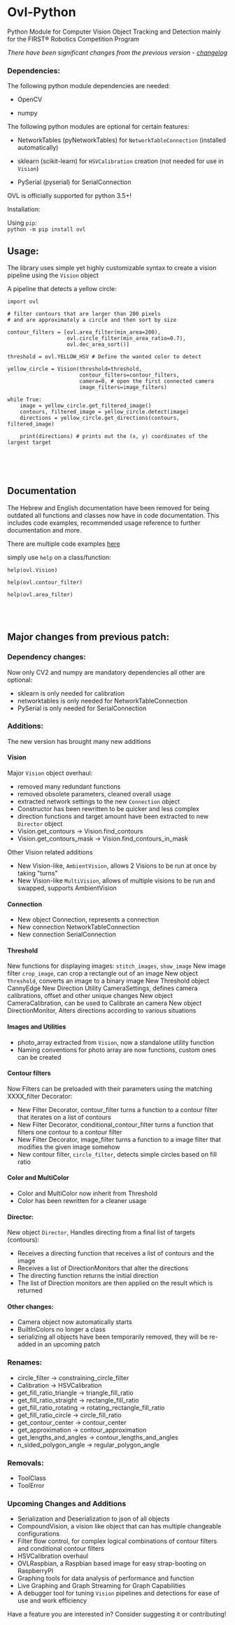 # Ovl-Python 
Python Module for Computer Vision Object Tracking and Detection mainly for the FIRST® Robotics Competition Program

*There have been significant changes from the previous version - [changelog](#major-changes-from-previous-patch)*

### Dependencies:

The following python module dependencies are needed:

 - OpenCV 
  
 - numpy
  
The following python modules are optional for certain features:


 - NetworkTables (pyNetworkTables) for `NetworkTableConnection` (installed automatically)
 
 - sklearn (scikit-learn) for `HSVCalibration` creation (not needed for use in `Vision`)

 - PySerial (pyserial) for SerialConnection

OVL is officially supported for python 3.5+!

Installation:

Using `pip`:
<br>
  `python -m pip install ovl`

## Usage:

The library uses simple yet highly customizable syntax to create
 a vision pipeline using the `Vision` object


A pipeline that detects a yellow circle:
```
import ovl

# filter contours that are larger than 200 pixels
# and are approximately a circle and then sort by size

contour_filters = [ovl.area_filter(min_area=200),
                   ovl.circle_filter(min_area_ratio=0.7),
                   ovl.dec_area_sort()] 

threshold = ovl.YELLOW_HSV # Define the wanted color to detect 

yellow_circle = Vision(threshold=threshold,
                       contour_filters=contour_filters,
                       camera=0, # open the first connected camera
                       image_filters=image_filters)

while True:
    image = yellow_circle.get_filtered_image()
    contours, filtered_image = yellow_circle.detect(image)
    directions = yellow_circle.get_directions(contours, filtered_image)
    
    print(directions) # prints out the (x, y) coordinates of the largest target


```

<br>
<br>

## Documentation
The Hebrew and English documentation have been removed for being outdated all functions
and classes now have in code documentation.
This includes code examples, recommended usage reference to further
documentation and more.

There are multiple code examples [here](https://github.com/1937Elysium/Ovl-Python/tree/master/code%20examples)

simply use `help` on a class/function:
```
help(ovl.Vision)

help(ovl.contour_filter)

help(ovl.area_filter)
```

<br>
<br>

## Major changes from previous patch:

### Dependency changes:
Now only CV2 and numpy are mandatory dependencies all other are optional:
 - sklearn is only needed for calibration
 - networktables is only needed for NetworkTableConnection
 - PySerial is only needed for SerialConnection

### Additions:
The new version has brought many new additions

#### Vision
Major `Vision` object overhaul:
 - removed many redundant functions
 - removed obsolete parameters, cleaned overall usage
 - extracted network settings to the new `Connection` object
 - Constructor has been rewritten to be quicker and less complex
 - direction functions and target amount have been extracted to new `Director` object
 - Vision.get_contours -> Vision.find_contours
 - Vision.get_contours_mask -> Vision.find_contours_in_mask
 
Other Vision related additions
- New Vision-like, `AmbientVision`, allows 2 Visions to be run at once by taking "turns"
- New Vision-like `MultiVision`, allows of multiple visions to be run and swapped, supports AmbientVision

#### Connection
- New object Connection, represents a connection
- New connection NetworkTableConnection
- New connection SerialConnection

#### Threshold
New functions for displaying images: `stitch_images`, `show_image`
New image filter `crop_image`, can crop a rectangle out of an image
New object `Threshold`, converts an image to a binary image
New Threshold object CannyEdge
New Direction Utility CameraSettings, defines camera calibrations, offset and other unique changes
New object CameraCalibration, can be used to Calibrate an camera
New object DirectionMonitor, Alters directions according to various situations

#### Images and Utilities
-  photo_array extracted from `Vision`, now a standalone utility function
- Naming conventions for photo array are now functions, custom ones can be created

#### Contour filters
Now Filters can be preloaded with their parameters using the matching XXXX_filter Decorator:
- New Filter Decorator, contour_filter turns a function to a contour filter that iterates on a list of contours
- New Filter Decorator, conditional_contour_filter turns a function that filters one contour to a contour filter
- New Filter Decorator, image_filter turns a function to a image filter that modifies the given image somehow
- New contour filter, `circle_filter`, detects simple circles based on fill ratio

#### Color and MultiColor
- Color and MultiColor now inherit from Threshold
- Color has been rewritten for a cleaner usage

#### Director:
New object `Director`, Handles directing from a final list of targets (contours):
 - Receives a directing function that receives a list of contours and the image
 - Receives a list of DirectionMonitors that alter the directions
 - The directing function returns the initial direction
 - The list of Direction monitors are then applied on the result which is returned

#### Other changes:
- Camera object now automatically starts
- BuiltInColors no longer a class
- serializing all objects have been temporarily removed, they will be re-added in an upcoming patch

### Renames:

- circle_filter -> constraining_circle_filter
- Calibration -> HSVCalibration
- get_fill_ratio_triangle -> triangle_fill_ratio
- get_fill_ratio_straight -> rectangle_fill_ratio
- get_fill_ratio_rotating -> rotating_rectangle_fill_ratio
- get_fill_ratio_circle -> circle_fill_ratio
- get_contour_center -> contour_center
- get_approximation -> contour_approximation
- get_lengths_and_angles -> contour_lengths_and_angles
- n_sided_polygon_angle -> regular_polygon_angle

### Removals:
 - ToolClass
 - ToolError

### Upcoming Changes and Additions
 - Serialization and Deserialization to json of all objects
 - CompoundVision, a vision like object that can has multiple changeable configurations
 - Filter flow control, for complex logical combinations of contour filters and conditional contour filters
 - HSVCalibration overhaul
 - OVLRaspbian, a Raspbian based image for easy strap-booting on RaspberryPI
 - Graphing tools for data analysis of performance and function
 - Live Graphing and Graph Streaming for Graph Capabilities
 - A debugger tool for tuning `Vision` pipelines and detections for ease of use and work efficiency
 
 Have a feature you are interested in? Consider suggesting it or contributing!
